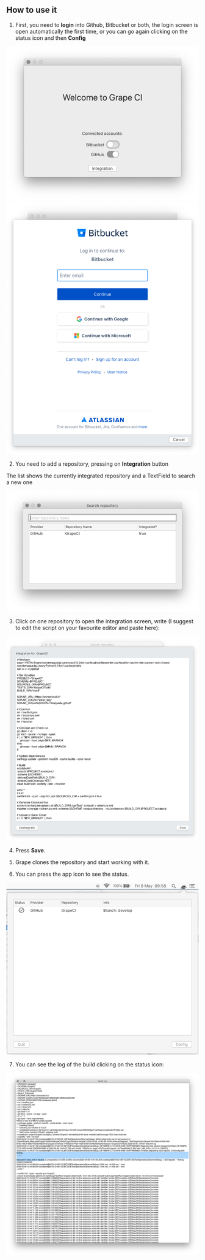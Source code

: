 ## How to use it

1. First, you need to **login** into Github, Bitbucket or both, the login screen is open automatically the first time, or you can go again clicking on the status icon and then **Config**

![](./ScreenShots/Setup.png)
![](./ScreenShots/LoginBitBucket.png)

2. You need to add a repository, pressing on **Integration** button

The list shows the currently integrated repository and a TextField to search a new one

![](./ScreenShots/Integrate.png)


3. Click on one repository to open the integration screen, write (I suggest to edit the script on your favourite editor and paste here):

![](./ScreenShots/Pipeline.png)

4. Press **Save**.

5. Grape clones the repository and start working with it.

6. You can press the app icon to see the status.

![](./ScreenShots/Status.png)

7. You can see the log of the build clicking on the status icon:

![](./ScreenShots/Log.png)
